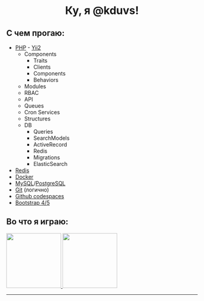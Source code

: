 <h1 align="center">
	Ку, я @kduvs!
</h1>

<!-- [![Моя стата](https://github-readme-stats.vercel.app/api?username=kduvs&show_icons=true&theme=radical)](https://github-readme-stats.vercel.app/api?username=kduvs&show_icons=true&theme=radical)

[![Мои ЯП](https://github-readme-stats.vercel.app/api/top-langs/?username=kduvs&layout=compact)](https://github-readme-stats.vercel.app/api/top-langs/?username=kduvs&layout=compact) -->

С чем прогаю:
------------

- [PHP](https://www.php.net/) - [Yii2](https://www.yiiframework.com)
	- Components
		- Traits
		- Clients
		- Components
		- Behaviors
	- Modules
	- RBAC
	- API
	- Queues
	- Cron Services
	- Structures
	- DB
		- Queries
		- SearchModels
		- ActiveRecord
		- Redis
		- Migrations
		- ElasticSearch
- [Redis](https://redis.io/)
- [Docker](https://www.docker.com/)
- [MySQL](https://www.mysql.com/)/[PostgreSQL](https://www.postgresql.org/)
- [Git](https://git-scm.com/) (логично)
- [Github codespaces](https://github.com/codespaces)
- [Bootstrap 4/5](https://getbootstrap.com/)

Во что я играю:
------------

<a href="https://genshin.hoyoverse.com" target="_blank">
	<img src="https://user-images.githubusercontent.com/33334984/208254152-e9161e34-5ab0-48df-afd6-4f5061fc7898.png" height="144px">
</a>
<a href="https://www.leagueoflegends.com" target="_blank">
	<img src="https://user-images.githubusercontent.com/33334984/208254169-f33f9eae-a45e-47fc-b310-0fd9e01d256b.png" height="144px">
</a>

------------
